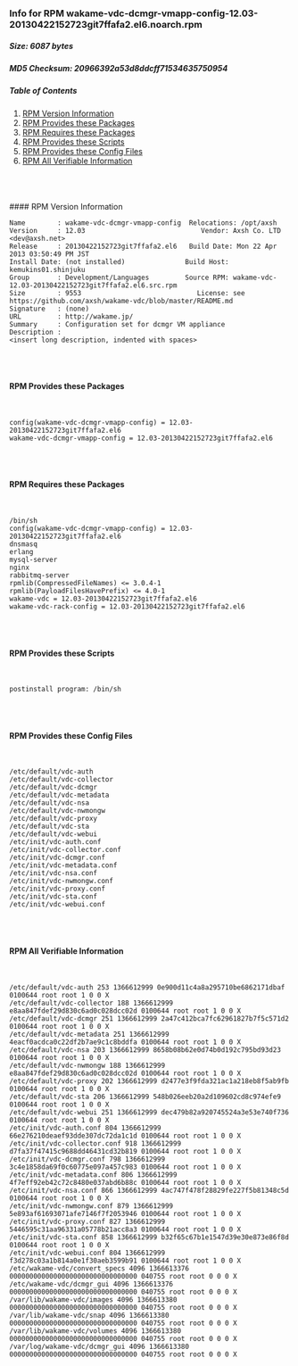 ### Info for RPM wakame-vdc-dcmgr-vmapp-config-12.03-20130422152723git7ffafa2.el6.noarch.rpm  
##### Size: 6087 bytes  
##### MD5 Checksum: 20966392a53d8ddcff71534635750954  
##### Table of Contents  
1. [RPM Version Information](#version)  
2. [RPM Provides these Packages ](#provides)  
3. [RPM Requires these Packages](#requires)  
4. [RPM Provides these Scripts](#scripts)  
5. [RPM Provides these Config Files](#config)  
6. [RPM All Verifiable Information](#verifiable)  
&nbsp;  
&nbsp;  
&nbsp;  
<a name="version" />
#### RPM Version Information  
&nbsp;  

```  
Name        : wakame-vdc-dcmgr-vmapp-config  Relocations: /opt/axsh 
Version     : 12.03                             Vendor: Axsh Co. LTD <dev@axsh.net>
Release     : 20130422152723git7ffafa2.el6   Build Date: Mon 22 Apr 2013 03:50:49 PM JST
Install Date: (not installed)               Build Host: kemukins01.shinjuku
Group       : Development/Languages         Source RPM: wakame-vdc-12.03-20130422152723git7ffafa2.el6.src.rpm
Size        : 9553                             License: see https://github.com/axsh/wakame-vdc/blob/master/README.md
Signature   : (none)
URL         : http://wakame.jp/
Summary     : Configuration set for dcmgr VM appliance
Description :
<insert long description, indented with spaces>
```  

&nbsp;  
&nbsp;  
<a name="provides" />
#### RPM Provides these Packages  
&nbsp;  

```  
config(wakame-vdc-dcmgr-vmapp-config) = 12.03-20130422152723git7ffafa2.el6
wakame-vdc-dcmgr-vmapp-config = 12.03-20130422152723git7ffafa2.el6
```  

&nbsp;  
&nbsp;  
<a name="requires" />
#### RPM Requires these Packages  
&nbsp;  

```  
/bin/sh  
config(wakame-vdc-dcmgr-vmapp-config) = 12.03-20130422152723git7ffafa2.el6
dnsmasq  
erlang  
mysql-server  
nginx  
rabbitmq-server  
rpmlib(CompressedFileNames) <= 3.0.4-1
rpmlib(PayloadFilesHavePrefix) <= 4.0-1
wakame-vdc = 12.03-20130422152723git7ffafa2.el6
wakame-vdc-rack-config = 12.03-20130422152723git7ffafa2.el6
```  

&nbsp;  
&nbsp;  
<a name="scripts" />
#### RPM Provides these Scripts  
&nbsp;  

```  
postinstall program: /bin/sh
```  

&nbsp;  
&nbsp;  
<a name="config" />
#### RPM Provides these Config Files  
&nbsp;  

```  
/etc/default/vdc-auth
/etc/default/vdc-collector
/etc/default/vdc-dcmgr
/etc/default/vdc-metadata
/etc/default/vdc-nsa
/etc/default/vdc-nwmongw
/etc/default/vdc-proxy
/etc/default/vdc-sta
/etc/default/vdc-webui
/etc/init/vdc-auth.conf
/etc/init/vdc-collector.conf
/etc/init/vdc-dcmgr.conf
/etc/init/vdc-metadata.conf
/etc/init/vdc-nsa.conf
/etc/init/vdc-nwmongw.conf
/etc/init/vdc-proxy.conf
/etc/init/vdc-sta.conf
/etc/init/vdc-webui.conf
```  

&nbsp;  
&nbsp;  
<a name="verifiable" />
#### RPM All Verifiable Information  
&nbsp;  

```  
/etc/default/vdc-auth 253 1366612999 0e900d11c4a8a295710be6862171dbaf 0100644 root root 1 0 0 X
/etc/default/vdc-collector 188 1366612999 e8aa847fdef29d830c6ad0c028dcc02d 0100644 root root 1 0 0 X
/etc/default/vdc-dcmgr 251 1366612999 2a47c412bca7fc62961827b7f5c571d2 0100644 root root 1 0 0 X
/etc/default/vdc-metadata 251 1366612999 4eacf0acdca0c22df2b7ae9c1c8bddfa 0100644 root root 1 0 0 X
/etc/default/vdc-nsa 203 1366612999 8658b08b62e0d74b0d192c795bd93d23 0100644 root root 1 0 0 X
/etc/default/vdc-nwmongw 188 1366612999 e8aa847fdef29d830c6ad0c028dcc02d 0100644 root root 1 0 0 X
/etc/default/vdc-proxy 202 1366612999 d2477e3f9fda321ac1a218eb8f5ab9fb 0100644 root root 1 0 0 X
/etc/default/vdc-sta 206 1366612999 548b026eeb20a2d109602cd8c974efe9 0100644 root root 1 0 0 X
/etc/default/vdc-webui 251 1366612999 dec479b82a920745524a3e53e740f736 0100644 root root 1 0 0 X
/etc/init/vdc-auth.conf 804 1366612999 66e276210deaef93dde307dc72da1c1d 0100644 root root 1 0 0 X
/etc/init/vdc-collector.conf 918 1366612999 d7fa37f47415c9688dd46431cd32b819 0100644 root root 1 0 0 X
/etc/init/vdc-dcmgr.conf 798 1366612999 3c4e1858da69f0c60775e097a457c983 0100644 root root 1 0 0 X
/etc/init/vdc-metadata.conf 806 1366612999 4f7eff92eb42c72c8480e037abd6b88c 0100644 root root 1 0 0 X
/etc/init/vdc-nsa.conf 866 1366612999 4ac747f478f28829fe227f5b81348c5d 0100644 root root 1 0 0 X
/etc/init/vdc-nwmongw.conf 879 1366612999 5e893af61693071afe7146f7f2053946 0100644 root root 1 0 0 X
/etc/init/vdc-proxy.conf 827 1366612999 5446595c31aa96331a05778b21acc8a3 0100644 root root 1 0 0 X
/etc/init/vdc-sta.conf 858 1366612999 b32f65c67b1e1547d39e30e873e86f8d 0100644 root root 1 0 0 X
/etc/init/vdc-webui.conf 804 1366612999 f3d278c03a1b814a0e1f30aeb3599b91 0100644 root root 1 0 0 X
/etc/wakame-vdc/convert_specs 4096 1366613376 00000000000000000000000000000000 040755 root root 0 0 0 X
/etc/wakame-vdc/dcmgr_gui 4096 1366613376 00000000000000000000000000000000 040755 root root 0 0 0 X
/var/lib/wakame-vdc/images 4096 1366613380 00000000000000000000000000000000 040755 root root 0 0 0 X
/var/lib/wakame-vdc/snap 4096 1366613380 00000000000000000000000000000000 040755 root root 0 0 0 X
/var/lib/wakame-vdc/volumes 4096 1366613380 00000000000000000000000000000000 040755 root root 0 0 0 X
/var/log/wakame-vdc/dcmgr_gui 4096 1366613380 00000000000000000000000000000000 040755 root root 0 0 0 X
```  

&nbsp;  
